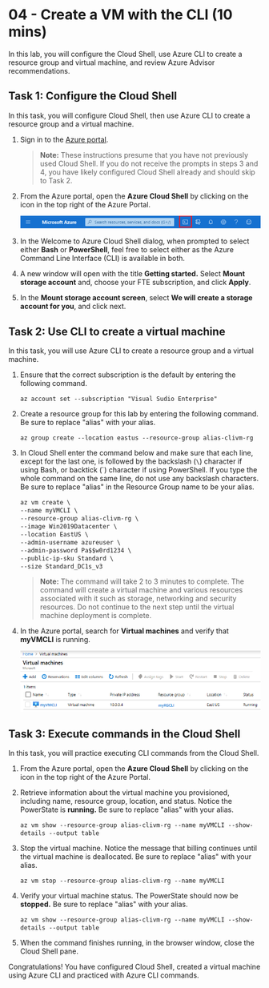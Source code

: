 # 04 - Create a VM with the CLI (10 mins)

In this lab, you will configure the Cloud Shell, use Azure CLI to create a resource group and virtual machine, and review Azure Advisor recommendations.

## Task 1: Configure the Cloud Shell 

In this task, you will configure Cloud Shell, then use Azure CLI to create a resource group and a virtual machine.  

1. Sign in to the [Azure portal](https://portal.azure.com).

    > __Note:__ 
    > These instructions presume that you have not previously used Cloud Shell. If you do not receive the prompts in steps 3 and 4, you have likely configured Cloud Shell already and should skip to Task 2.

2. From the Azure portal, open the **Azure Cloud Shell** by clicking on the icon in the top right of the Azure Portal.

    ![Screenshot of Azure Portal Azure Cloud Shell icon.](img/1002.png)
   
3. In the Welcome to Azure Cloud Shell dialog, when prompted to select either **Bash** or **PowerShell**, feel free to select either as the Azure Command Line Interface (CLI) is available in both. 

4. A new window will open with the title **Getting started.** Select **Mount storage account** and, choose your FTE subscription, and click **Apply**.

5. In the **Mount storage account screen**, select **We will create a storage account for you**, and click next.

## Task 2: Use CLI to create a virtual machine

In this task, you will use Azure CLI to create a resource group and a virtual machine.

1. Ensure that the correct subscription is the default by entering the following command. 

    ```cli
    az account set --subscription "Visual Sudio Enterprise"
    ```

2. Create a resource group for this lab by entering the following command. Be sure to replace "alias" with your alias.

    ```cli
    az group create --location eastus --resource-group alias-clivm-rg
    ```

3. In Cloud Shell enter the command below and make sure that each line, except for the last one, is followed by the backslash (`\`) character if using Bash, or backtick (`) character if using PowerShell. If you type the whole command on the same line, do not use any backslash characters. Be sure to replace "alias" in the Resource Group name to be your alias.

    ```cli
    az vm create \
    --name myVMCLI \
    --resource-group alias-clivm-rg \
    --image Win2019Datacenter \
    --location EastUS \
    --admin-username azureuser \
    --admin-password Pa$$w0rd1234 \
    --public-ip-sku Standard \
    --size Standard_DC1s_v3
    ```
    
   > __Note:__ 
   > The command will take 2 to 3 minutes to complete. The command will create a virtual machine and various resources associated with it such as storage, networking and security resources. Do not continue to the next step until the virtual machine deployment is complete. 

1. In the Azure portal, search for **Virtual machines** and verify that **myVMCLI** is running.

    ![Screenshot of the virtual machines page with myVMPS in a running state.](img/1101.png)

## Task 3: Execute commands in the Cloud Shell

In this task, you will practice executing CLI commands from the Cloud Shell. 

1. From the Azure portal, open the **Azure Cloud Shell** by clicking on the icon in the top right of the Azure Portal.

3. Retrieve information about the virtual machine you provisioned, including name, resource group, location, and status. Notice the PowerState is **running.** Be sure to replace "alias" with your alias.

    ```cli
    az vm show --resource-group alias-clivm-rg --name myVMCLI --show-details --output table 
    ```

4. Stop the virtual machine. Notice the message that billing continues until the virtual machine is deallocated. Be sure to replace "alias" with your alias.

    ```cli
    az vm stop --resource-group alias-clivm-rg --name myVMCLI
    ```

5. Verify your virtual machine status. The PowerState should now be **stopped.** Be sure to replace "alias" with your alias.

    ```cli
    az vm show --resource-group alias-clivm-rg --name myVMCLI --show-details --output table 
    ```
6. When the command finishes running, in the browser window, close the Cloud Shell pane.

Congratulations! You have configured Cloud Shell, created a virtual machine using Azure CLI and practiced with Azure CLI commands.
